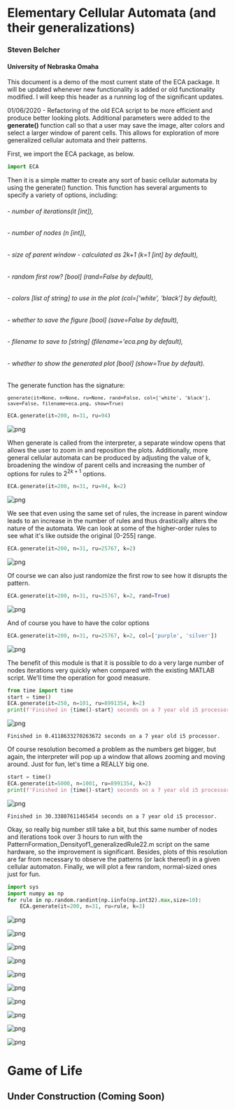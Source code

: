 # Elementary Cellular Automata (and their generalizations)
### Steven Belcher
#### University of Nebraska Omaha

This document is a demo of the most current state of the ECA package. It will be updated whenever new functionality is added or old functionality modified. I will keep this header as a running log of the significant updates.

01/06/2020 - Refactoring of the old ECA script to be more efficient and produce better looking plots. Additional parameters were added to the $\textbf{generate()}$ function call so that a user may save the image, alter colors and select a larger window of parent cells. This allows for exploration of more generalized cellular automata and their patterns. 

First, we import the ECA package, as below.


```python
import ECA
```

Then it is a simple matter to create any sort of basic cellular automata by using the generate() function. This function has several arguments to specify a variety of options, including:
###### - number of iterations(it [int]), 
###### - number of nodes (n [int]), 
###### - size of parent window - calculated as 2k+1 (k=1 [int] by default), 
###### - random first row? [bool] (rand=False by default), 
###### - colors [list of string] to use in the plot (col=['white', 'black'] by default),
###### - whether to save the figure [bool] (save=False by default),
###### - filename to save to [string] (filename='eca.png by default),
###### - whether to show the generated plot [bool] (show=True by default).

The generate function has the signature:


<font size=2.5> ```generate(it=None, n=None, ru=None, rand=False, col=['white', 'black'], save=False, filename=eca.png, show=True) ```</font>



```python
ECA.generate(it=200, n=31, ru=94)
```


![png](/images/output_4_0.png)


When generate is called from the interpreter, a separate window opens that allows the user to zoom in and reposition the plots. Additionally, more general cellular automata can be produced by adjusting the value of k, broadening the window of parent cells and increasing the number of options for rules to $2^{2k+1}$ options.


```python
ECA.generate(it=200, n=31, ru=94, k=2)
```


![png](/images/output_6_0.png)


We see that even using the same set of rules, the increase in parent window leads to an increase in the number of rules and thus drastically alters the nature of the automata. We can look at some of the higher-order rules to see what it's like outside the original [0-255] range.


```python
ECA.generate(it=200, n=31, ru=25767, k=2)
```


![png](/images/output_8_0.png)


Of course we can also just randomize the first row to see how it disrupts the pattern.


```python
ECA.generate(it=200, n=31, ru=25767, k=2, rand=True)
```


![png](/images/output_10_0.png)


And of course you have to have the color options


```python
ECA.generate(it=200, n=31, ru=25767, k=2, col=['purple', 'silver'])
```


![png](/images/output_12_0.png)


The benefit of this module is that it is possible to do a very large number of nodes iterations very quickly when compared with the existing MATLAB script. We'll time the operation for good measure.


```python
from time import time
start = time()
ECA.generate(it=250, n=101, ru=8991354, k=2)
print(f'Finished in {time()-start} seconds on a 7 year old i5 processor.')
```


![png](/images/output_14_0.png)


    Finished in 0.4118633270263672 seconds on a 7 year old i5 processor.
    

Of course resolution becomed a problem as the numbers get bigger, but again, the interpreter will pop up a window that allows zooming and moving around. Just for fun, let's time a REALLY big one.


```python
start = time()
ECA.generate(it=5000, n=1001, ru=8991354, k=2)
print(f'Finished in {time()-start} seconds on a 7 year old i5 processor.')
```


![png](/images/output_16_0.png)


    Finished in 30.33807611465454 seconds on a 7 year old i5 processor.
    

Okay, so really big number still take a bit, but this same number of nodes and iterations took over 3 hours to run with the PatternFormation_Densityof1_generalizedRule22.m script on the same hardware, so the improvement is significant. Besides, plots of this resolution are far from necessary to observe the patterns (or lack thereof) in a given cellular automaton. Finally, we will plot a few random, normal-sized ones just for fun.


```python
import sys
import numpy as np
for rule in np.random.randint(np.iinfo(np.int32).max,size=10):
    ECA.generate(it=200, n=31, ru=rule, k=3)
```


![png](/images/output_18_0.png)



![png](/images/output_18_1.png)



![png](/images/output_18_2.png)



![png](/images/output_18_3.png)



![png](/images/output_18_4.png)



![png](/images/output_18_5.png)



![png](/images/output_18_6.png)



![png](/images/output_18_7.png)



![png](/images/output_18_8.png)



![png](/images/output_18_9.png)


# Game of Life
## Under Construction (Coming Soon)

